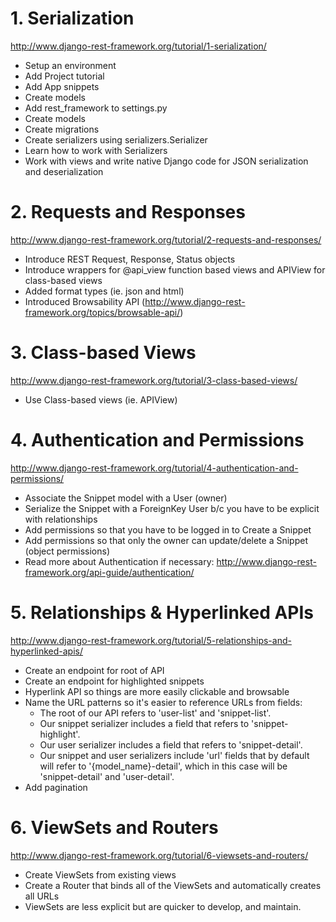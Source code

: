 # 1. Serialization
http://www.django-rest-framework.org/tutorial/1-serialization/
- Setup an environment
- Add Project tutorial
- Add App snippets
- Create models
- Add rest_framework to settings.py
- Create models
- Create migrations
- Create serializers using serializers.Serializer
- Learn how to work with Serializers
- Work with views and write native Django code for JSON serialization and deserialization

# 2. Requests and Responses
http://www.django-rest-framework.org/tutorial/2-requests-and-responses/
- Introduce REST Request, Response, Status objects
- Introduce wrappers for @api_view function based views and APIView for class-based views
- Added format types (ie. json and html)
- Introduced Browsability API (http://www.django-rest-framework.org/topics/browsable-api/)

# 3. Class-based Views
http://www.django-rest-framework.org/tutorial/3-class-based-views/
- Use Class-based views (ie. APIView) 

# 4. Authentication and Permissions
http://www.django-rest-framework.org/tutorial/4-authentication-and-permissions/
- Associate the Snippet model with a User (owner)
- Serialize the Snippet with a ForeignKey User b/c you have to be explicit with relationships
- Add permissions so that you have to be logged in to Create a Snippet
- Add permissions so that only the owner can update/delete a Snippet (object permissions)
- Read more about Authentication if necessary: http://www.django-rest-framework.org/api-guide/authentication/

# 5. Relationships & Hyperlinked APIs
http://www.django-rest-framework.org/tutorial/5-relationships-and-hyperlinked-apis/
- Create an endpoint for root of API
- Create an endpoint for highlighted snippets
- Hyperlink API so things are more easily clickable and browsable
- Name the URL patterns so it's easier to reference URLs from fields:
    * The root of our API refers to 'user-list' and 'snippet-list'.
    * Our snippet serializer includes a field that refers to 'snippet-highlight'.
    * Our user serializer includes a field that refers to 'snippet-detail'.
    * Our snippet and user serializers include 'url' fields that by default will refer to '{model_name}-detail', which in this case will be 'snippet-detail' and 'user-detail'.
- Add pagination    
    
# 6. ViewSets and Routers
http://www.django-rest-framework.org/tutorial/6-viewsets-and-routers/
- Create ViewSets from existing views
- Create a Router that binds all of the ViewSets and automatically creates all URLs
- ViewSets are less explicit but are quicker to develop, and maintain.     